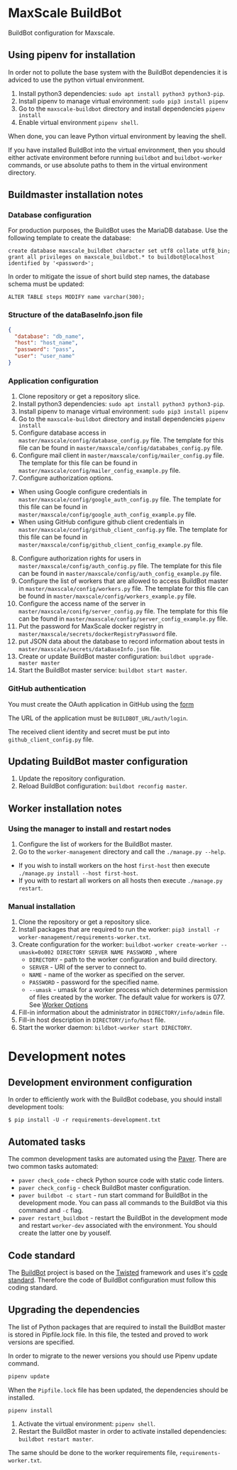 # MaxScale BuildBot

BuildBot configuration for Maxscale.

## Using pipenv for installation

In order not to pollute the base system with the BuildBot dependencies it is adviced to use the python virtual environment.

1. Install python3 dependencies: `sudo apt install python3 python3-pip`.
2. Install pipenv to manage virtual environment: `sudo pip3 install pipenv`
3. Go to the `maxscale-buildbot` directory and install dependencies `pipenv install`
4. Enable virtual environment `pipenv shell`.

When done, you can leave Python virtual environment by leaving the shell.

If you have installed BuildBot into the virtual environment, then you should either activate environment before running `buildbot` and `buildbot-worker` commands, or use absolute paths to them in the virtual environment directory.

## Buildmaster installation notes

### Database configuration

For production purposes, the BuildBot uses the MariaDB database. Use the following template to create the database:

```mysql
create database maxscale_buildbot character set utf8 collate utf8_bin;
grant all privileges on maxscale_buildbot.* to buildbot@localhost identified by '<password>';
```

In order to mitigate the issue of short build step names, the database schema must be updated:
```mysql
ALTER TABLE steps MODIFY name varchar(300);
```

### Structure of the dataBaseInfo.json file

```json
{
  "database": "db_name",
  "host": "host_name",
  "password": "pass",
  "user": "user_name"
}
```

### Application configuration

1. Clone repository or get a repository slice.
2. Install python3 dependencies: `sudo apt install python3 python3-pip`.
3. Install pipenv to manage virtual environment: `sudo pip3 install pipenv`
4. Go to the `maxscale-buildbot` directory and install dependencies `pipenv install`
5. Configure database access in `master/maxscale/config/database_config.py` file. The template for this file can be found in `master/maxscale/config/datababes_config.py` file.
6. Configure mail client in `master/maxscale/config/mailer_config.py` file. The template for this file can be found in `master/maxscale/config/mailer_config_example.py` file.
7. Configure authorization options.
  - When using Google configure credentials in `master/maxscale/config/google_auth_config.py` file. The template for this file can be found in `master/maxscale/config/google_auth_config_example.py` file.
  - When using GitHub configure github client credentials in `master/maxscale/config/github_client_config.py` file. The template for this file can be found in `master/maxscale/config/github_client_config_example.py` file.
8. Configure authorization rights for users in `master/maxscale/config/auth_config.py` file. The template for this file can be found in `master/maxscale/config/auth_config_example.py` file.
9. Configure the list of workers that are allowed to access BuildBot master in `master/maxscale/config/workers.py` file. The template for this file can be found in `master/maxscale/config/workers_example.py` file.
10. Configure the access name of the server in `master/maxscale/conifg/server_config.py` file. The template for this file can be found in `master/maxscale/config/server_config_example.py` file.
11. Put the password for MaxScale docker registry in `master/maxscale/secrets/dockerRegistryPassword` file.
12. put JSON data about the database to record information about tests in `master/maxscale/secrets/dataBaseInfo.json` file.
13. Create or update BuildBot master configuration: `buildbot upgrade-master master`
14. Start the BuildBot master service: `buildbot start master`.

### GitHub authentication

You must create the OAuth application in GitHub using the [form](https://github.com/settings/applications/new)

The URL of the application must be `BUILDBOT_URL/auth/login`.

The received client identity and secret must be put into `github_client_config.py` file.

## Updating BuildBot master configuration

1. Update the repository configuration.
2. Reload BuildBot configuration: `buildbot reconfig master`.

## Worker installation notes

### Using the manager to install and restart nodes

1. Configure the list of workers for the BuildBot master.
2. Go to the `worker-management` directory and call the `./manage.py --help`.

* If you wish to install workers on the host `first-host` then execute `./manage.py install --host first-host`.
* If you with to restart all workers on all hosts then execute `./manage.py restart`.

### Manual installation

1. Clone the repository or get a repository slice.
2. Install packages that are required to run the worker: `pip3 install -r worker-management/requirements-worker.txt`.
3. Create configuration for the worker: `buildbot-worker create-worker --umask=0o002 DIRECTORY SERVER NAME PASSWORD `, where
   * `DIRECTORY` - path to the worker configuration and build directory.
   * `SERVER` - URI of the server to connect to.
   * `NAME` - name of the worker as specified on the server.
   * `PASSWORD` - password for the specified name.
   * `--umask` - umask for a worker process which determines permission of files created by the worker. The default value for workers is 077. See [Worker Options](http://docs.buildbot.net/current/manual/installation/worker.html#cmdoption-buildbot-worker-create-worker-umask)
4. Fill-in information about the administrator in `DIRECTORY/info/admin` file.
5. Fill-in host description in `DIRECTORY/info/host` file.
6. Start the worker daemon: `bildbot-worker start DIRECTORY`.

# Development notes

## Development environment configuration

In order to efficiently work with the BuildBot codebase, you should install development tools:

```
$ pip install -U -r requirements-development.txt
```

## Automated tasks

The common development tasks are automated using the [Paver](https://github.com/paver/paver). There are two common tasks automated:

* `paver check_code` - check Python source code with static code linters.
* `paver check_config` - check BuildBot master configuration.
* `paver buildbot -c start` - run start command for BuildBot in the development mode. You can pass all commands to the BuildBot via this command and `-c` flag.
* `paver restart_buildbot` - restart the BuildBot in the development mode and restart `worker-dev` associated with the environment. You should create the latter one by youself.

## Code standard

The [BuildBot](http://buildbot.net/) project is based on the [Twisted](https://twistedmatrix.com/trac/) framework and uses it's [code standard](https://twistedmatrix.com/documents/current/core/development/policy/coding-standard.html). Therefore the code of BuildBot configuration must follow this coding standard.

## Upgrading the dependencies

The list of Python packages that are required to install the BuildBot master is stored in Pipfile.lock file. In this file, the tested and proved to work versions are specified.

In order to migrate to the newer versions you should use Pipenv update command.

```bash
pipenv update
```

When the `Pipfile.lock` file has been updated, the dependencies should be installed.

```shell script
pipenv install
```

1. Activate the virtual environment: `pipenv shell`.
2. Restart the BuildBot master in order to activate installed dependencies: `buildbot restart master`.

The same should be done to the worker requirements file, `requirements-worker.txt`.
